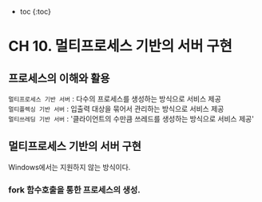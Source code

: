 * toc
{:toc}

# CH 10\. 멀티프로세스 기반의 서버 구현

## 프로세스의 이해와 활용

`멀티프로세스 기반 서버` : 다수의 프로세스를 생성하는 방식으로 서비스 제공<br>
`멀티플렉싱 기반 서버` : 입출력 대상을 묶어서 관리하는 방식으로 서비스 제공<br>
`멀티쓰레딩 기반 서버` : '클라이언트의 수만큼 쓰레드를 생성하는 방식으로 서비스 제공'

## 멀티프로세스 기반의 서버 구현
Windows에서는 지원하지 않는 방식이다.

### fork 함수호출을 통한 프로세스의 생성.
